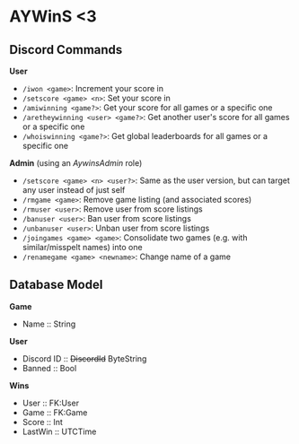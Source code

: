 # AYWinS <3

## Discord Commands

**User**
- `/iwon <game>`: Increment your score in <game>
- `/setscore <game> <n>`: Set your score in <game>
- `/amiwinning <game?>`: Get your score for all games or a specific one
- `/aretheywinning <user> <game?>`: Get another user's score for all games or a specific one
- `/whoiswinning <game?>`: Get global leaderboards for all games or a specific one

**Admin** (using an *AywinsAdmin* role)
- `/setscore <game> <n> <user?>`: Same as the user version, but can target any user instead of just self
- `/rmgame <game>`: Remove game listing (and associated scores)
- `/rmuser <user>`: Remove user from score listings
- `/banuser <user>`: Ban user from score listings
- `/unbanuser <user>`: Unban user from score listings
- `/joingames <game> <game>`: Consolidate two games (e.g. with similar/misspelt names) into one
- `/renamegame <game> <newname>`: Change name of a game

## Database Model

**Game**
- Name :: String

**User**
- Discord ID :: ~~DiscordId~~ ByteString
- Banned :: Bool

**Wins**
- User :: FK:User
- Game :: FK:Game
- Score :: Int
- LastWin :: UTCTime
